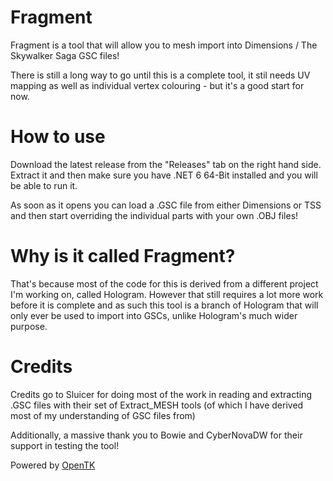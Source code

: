# Fragment

Fragment is a tool that will allow you to mesh import into Dimensions / The Skywalker Saga GSC files!

There is still a long way to go until this is a complete tool, it stil needs UV mapping as well as individual vertex colouring - but it's a good start for now.

# How to use

Download the latest release from the "Releases" tab on the right hand side. Extract it and then make sure you have .NET 6 64-Bit installed and you will be able to run it.

As soon as it opens you can load a .GSC file from either Dimensions or TSS and then start overriding the individual parts with your own .OBJ files!

# Why is it called Fragment?

That's because most of the code for this is derived from a different project I'm working on, called Hologram. However that still requires a lot more work before it is complete and as such this tool is a branch of Hologram that will only ever be used to import into GSCs, unlike Hologram's much wider purpose.

# Credits

Credits go to Sluicer for doing most of the work in reading and extracting .GSC files with their set of Extract_MESH tools (of which I have derived most of my understanding of GSC files from)

Additionally, a massive thank you to Bowie and CyberNovaDW for their support in testing the tool!

Powered by [OpenTK](https://github.com/opentk/opentk)
